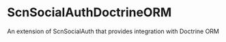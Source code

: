 ScnSocialAuthDoctrineORM
========================

An extension of ScnSocialAuth that provides integration with Doctrine ORM